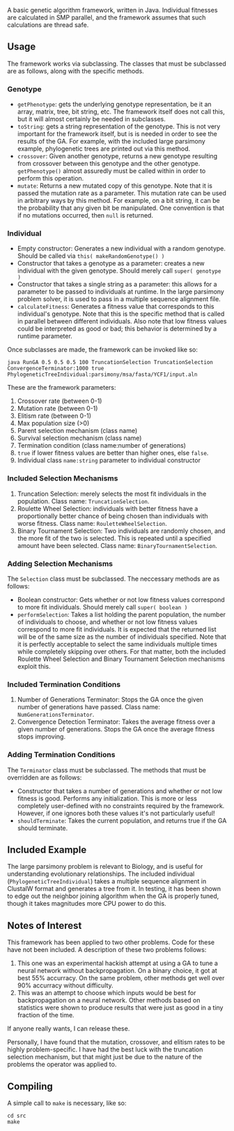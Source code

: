 A basic genetic algorithm framework, written in Java.
Individual fitnesses are calculated in SMP parallel, and the framework assumes that such calculations are thread safe.

## Usage ##

The framework works via subclassing.
The classes that must be subclassed are as follows, along with the specific methods.

### Genotype ###
- `getPhenotype`: gets the underlying genotype representation, be it an array, matrix, tree, bit string, etc.
  The framework itself does not call this, but it will almost certainly be needed in subclasses.
- `toString`: gets a string representation of the genotype.
  This is not very important for the framework itself, but is is  needed in order to see the results of the GA.
  For example, with the included large parsimony example, phylogenetic trees are printed out via this method.
- `crossover`: Given another genotype, returns a new genotype resulting from crossover between this genotype and the other genotype.
  `getPhenotype()` almost assuredly must be called  within in order to perform this operation.
- `mutate`: Returns a new mutated copy of this genotype.
  Note that it is passed the mutation rate as a parameter.
  This mutation rate can be used in arbitrary ways by this method.
  For example, on a bit string, it can be the probability that any given bit be manipulated.
  One convention is that if no mutations occurred, then `null` is returned.

### Individual ###
- Empty constructor: Generates a new individual with a random genotype.
  Should be called via `this( makeRandomGenotype() )`
- Constructor that takes a genotype as a parameter: creates a new individual with the given genotype.
  Should merely call `super( genotype )`
- Constructor that takes a single string as a parameter: this allows for a parameter to be passed to individuals at runtime.
  In the large parsimony problem solver, it is used to pass in a multiple sequence alignment file.
- `calculateFitness`: Generates a fitness value that corresponds to this individual's genotype.
  Note that this is the specific method that is called in parallel between different individuals.
  Also note that low fitness values could be interpreted as good or bad; this behavior is determined by a runtime parameter.

Once subclasses are made, the framework can be invoked like so:

```console
java RunGA 0.5 0.5 0.5 100 TruncationSelection TruncationSelection ConvergenceTerminator:1000 true PhylogeneticTreeIndividual:parsimony/msa/fasta/YCF1/input.aln
```

These are the framework parameters:

1. Crossover rate (between 0-1)
2. Mutation rate (between 0-1)
3. Elitism rate (between 0-1)
4. Max population size (>0)
5. Parent selection mechanism (class name)
6. Survival selection mechanism (class name)
7. Termination condition (class name:number of generations)
8. `true` if lower fitness values are better than higher ones, else `false`.
9. Individual class `name:string` parameter to individual constructor

### Included Selection Mechanisms ###
1. Truncation Selection: merely selects the most fit individuals in the population.
   Class name: `TruncationSelection`.
2. Roulette Wheel Selection: individuals with better fitness have a proportionally better chance of being chosen than individuals with worse fitness.
   Class name: `RouletteWheelSelection`.
3. Binary Tournament Selection: Two individuals are randomly chosen, and the more fit of the two is selected.
   This is repeated until a specified amount have been selected. 
   Class name: `BinaryTournamentSelection`.

### Adding Selection Mechanisms ###
The `Selection` class must be subclassed.
The neccessary methods are as follows:
- Boolean constructor: Gets whether or not low fitness values correspond to more fit individuals.
  Should merely call `super( boolean )`
- `performSelection`: Takes a list holding the parent population, the number of individuals to choose, and whether or not low fitness values correspond to more fit individuals.
  It is expected that the returned list will be of the same size as the number of individuals specified.
  Note that it is perfectly acceptable to select the same individuals multiple times while completely skipping over others.
  For that matter, both the included Roulette Wheel Selection and Binary Tournament Selection mechanisms exploit this.

### Included Termination Conditions ###
1. Number of Generations Terminator: Stops the GA once the given number of generations have passed. 
   Class name: `NumGenerationsTerminator`.
2. Convergence Detection Terminator: Takes the average fitness over a given number of generations.
   Stops the GA once the average fitness stops improving.  

### Adding Termination Conditions ###
The `Terminator` class must be subclassed.
The methods that must be overridden are as follows:
- Constructor that takes a number of generations and whether or not low fitness is good.
  Performs any initialization.
  This is more or less completely user-defined with no constraints required by the framework.
  However, if one ignores both these values it's not particularly useful!
- `shouldTerminate`: Takes the current population, and returns true if the GA should terminate.

## Included Example ##
The large parsimony problem is relevant to Biology, and is useful for understanding evolutionary relationships.
The included individual (`PhylogeneticTreeIndividual`) takes a multiple sequence alignment in ClustalW format and generates a tree from it.
In testing, it has been shown to edge out the neighbor joining algorithm when the GA is properly tuned, though it takes magnitudes more CPU power to do this.  


## Notes of Interest ##
This framework has been applied to two other problems.
Code for these have not been included.
A description of these two problems follows:

1. This one was an experimental hackish attempt at using a GA to tune a neural network without backpropagation.
On a binary choice, it got at best 55% accurracy.
On the same problem, other methods get well over 90% accurracy without difficulty.
2. This was an attempt to choose which inputs would be best for backpropagation on a neural network.
Other methods based on statistics were shown to produce results that were just as good in a tiny fraction of the time.

If anyone really wants, I can release these.

Personally, I have found that the mutation, crossover, and elitism
rates to be highly problem-specific.  I have had the best luck with
the truncation selection mechanism, but that might just be due to the
nature of the problems the operator was applied to.  

## Compiling ##
A simple call to `make` is necessary, like so:

```console
cd src
make
```

